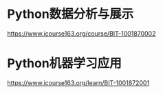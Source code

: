 #  Python数据分析与展示    
https://www.icourse163.org/course/BIT-1001870002


#  Python机器学习应用     
https://www.icourse163.org/learn/BIT-1001872001


